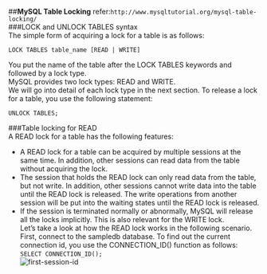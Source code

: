 ##**MySQL Table Locking**
refer:`http://www.mysqltutorial.org/mysql-table-locking/`  
###LOCK and UNLOCK TABLES syntax  
The simple form of acquiring a lock for a table is as follows:  
```
LOCK TABLES table_name [READ | WRITE]
```
You put the name of the table after the LOCK TABLES keywords and followed by a lock type.   
MySQL provides two lock types: READ and WRITE.  
We will go into detail of each lock type in the next section.
To release a lock for a table, you use the following statement:  
```
UNLOCK TABLES;
```
###Table locking for READ  
A READ lock for a table has the following features:  
- A READ lock for a table can be acquired by multiple sessions at the same time. In addition, other sessions can read data from the table without acquiring the lock.  
- The session that holds the READ lock can only read data from the table, but not write. In addition, other sessions cannot write data into the table until the READ lock is released. The write operations from another session will be put into the waiting states until the READ lock is released.  
- If the session is terminated normally or abnormally, MySQL will release all the locks implicitly. This is also relevant for the WRITE lock.  
Let’s take a look at how the READ lock works in the following scenario.  
First, connect to the sampledb database. To find out the current connection id, you use the CONNECTION_ID() function as follows:  
`SELECT CONNECTION_ID();`  
![first-session-id](https://github.com/hatcherfang/Database/mysql/img/first-sessioon-id.jpg)
